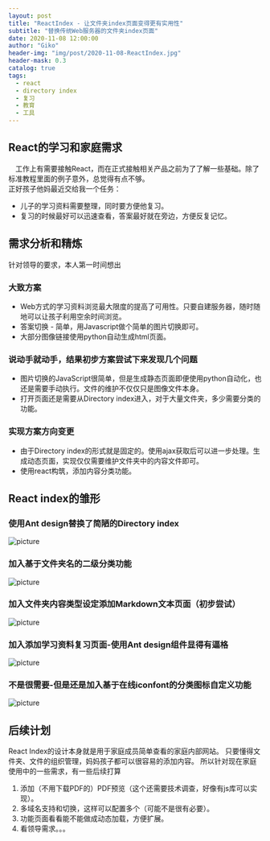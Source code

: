 ```yaml
---
layout: post
title: "ReactIndex - 让文件夹index页面变得更有实用性"
subtitle: "替换传统Web服务器的文件夹index页面"
date: 2020-11-08 12:00:00
author: "Giko"
header-img: "img/post/2020-11-08-ReactIndex.jpg"
header-mask: 0.3
catalog: true
tags:
  - react
  - directory index
  - 复习
  - 教育
  - 工具
---
```


## React的学习和家庭需求

&emsp;工作上有需要接触React，而在正式接触相关产品之前为了了解一些基础。除了标准教程里面的例子意外，总觉得有点不够。  
正好孩子他妈最近交给我一个任务：

- 儿子的学习资料需要整理，同时要方便他复习。
- 复习的时候最好可以迅速查看，答案最好就在旁边，方便反复记忆。

## 需求分析和精炼

针对领导的要求，本人第一时间想出

### 大致方案

- Web方式的学习资料浏览最大限度的提高了可用性。只要自建服务器，随时随地可以让孩子利用空余时间浏览。
- 答案切换 - 简单，用Javascript做个简单的图片切换即可。
- 大部分图像链接使用python自动生成html页面。

### 说动手就动手，结果初步方案尝试下来发现几个问题

- 图片切换的JavaScript很简单，但是生成静态页面即便使用python自动化，也还是需要手动执行。文件的维护不仅仅只是图像文件本身。
- 打开页面还是需要从Directory index进入，对于大量文件夹，多少需要分类的功能。

### 实现方案方向变更

- 由于Directory index的形式就是固定的。使用ajax获取后可以进一步处理。生成动态页面，实现仅仅需要维护文件夹中的内容文件即可。
- 使用react构筑，添加内容分类功能。

## React index的雏形

### 使用Ant design替换了简陋的Directory index

![picture](https://yougikou.github.io/img/post/2020-11-08-ReactIndex_better-ui.gif)

### 加入基于文件夹名的二级分类功能

![picture](https://yougikou.github.io/img/post/2020-11-08-ReactIndex_category-ui.gif)

### 加入文件夹内容类型设定添加Markdown文本页面（初步尝试）

![picture](https://yougikou.github.io/img/post/2020-11-08-ReactIndex_markdown-page.gif)

### 加入添加学习资料复习页面-使用Ant design组件显得有逼格

![picture](https://yougikou.github.io/img/post/2020-11-08-ReactIndex_simage-page.gif)

### 不是很需要-但是还是加入基于在线iconfont的分类图标自定义功能

![picture](https://yougikou.github.io/img/post/2020-11-08-ReactIndex_icon-custmization.gif)

## 后续计划

React Index的设计本身就是用于家庭成员简单查看的家庭内部网站。
只要懂得文件夹、文件的组织管理，妈妈孩子都可以很容易的添加内容。
所以针对现在家庭使用中的一些需求，有一些后续打算

1. 添加（不用下载PDF的）PDF预览（这个还需要技术调查，好像有js库可以实现）。
2. 多域名支持和切换，这样可以配置多个（可能不是很有必要）。
3. 功能页面看看能不能做成动态加载，方便扩展。
4. 看领导需求。。。
